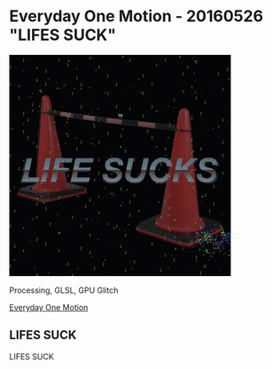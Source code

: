 # Everyday One Motion - 20160526 "LIFES SUCK"  

![](20160526.gif)  

Processing, GLSL, GPU Glitch  

[Everyday One Motion](http://motions.work/motion/241)  

## LIFES SUCK

LIFES SUCK
